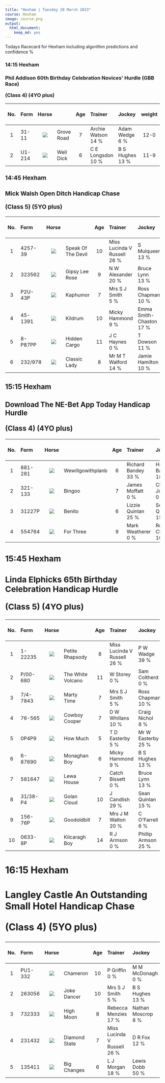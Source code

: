 ```yaml
---
title: "Hexham | Tuesday 28 March 2023"
course: Hexham
image: course.png
output:
  html_document:
    keep_md: yes
---
```





Todays Racecard for Hexham including algorithm predictions and confidence %


<h3>  14:15 Hexham <h3> 

Phil Addison 60th Birthday Celebration Novices' Hurdle (GBB Race) 

(Class 4) (4YO plus) 

<div class="table-responsive"> 
<table class="racecard table table-hover" style="width: auto !important; margin-left: auto; margin-right: auto;">
 <thead>
  <tr>
   <th style="text-align:center;"> No. </th>
   <th style="text-align:left;"> Form </th>
   <th style="text-align:center;"> Horse </th>
   <th style="text-align:left;">  </th>
   <th style="text-align:center;"> Age </th>
   <th style="text-align:left;"> Trainer </th>
   <th style="text-align:left;"> Jockey </th>
   <th style="text-align:center;"> weight </th>
   <th style="text-align:center;"> OR <br> DSLR </th>
   <th style="text-align:center;"> VDW <br> Alt VDW </th>
   <th style="text-align:center;"> Pred Score </th>
   <th style="text-align:center;"> Predicted Position </th>
   <th style="text-align:center;"> Win % </th>
   <th style="text-align:center;"> ew probability </th>
   <th style="text-align:center;"> ew preference </th>
   <th style="text-align:center;"> Odds </th>
  </tr>
 </thead>
<tbody>
  <tr>
   <td style="text-align:center;width: 65px; "> 1 </td>
   <td style="text-align:left;"> 31-11 </td>
   <td style="text-align:center;width: 40px; ">  <html><body><img src="https://www.attheraces.com/images/silks/20230328/20230328hex141501.png?v=2"></body></html>
</td>
   <td style="text-align:left;"> Grove Road </td>
   <td style="text-align:center;"> 7 </td>
   <td style="text-align:left;"> Archie Watson <br> <div class="badge rounded-pill average "> 14 % <div> </div>
</div>
</td>
   <td style="text-align:left;"> Adam Wedge <br> <div class="badge rounded-pill cool "> 6 % <div> </div>
</div>
</td>
   <td style="text-align:center;"> 12-0 </td>
   <td style="text-align:center;"> 126 <br> 97 </td>
   <td style="text-align:center;"> 3 </td>
   <td style="text-align:center;"> -2.617 </td>
   <td style="text-align:center;"> 1 </td>
   <td style="text-align:center;"> <div class="progress" style="height:5px">     <div class="progress-bar rounded-3 bg-primary" role="progressbar" style="width: NA% " aria-valuenow="25" aria-valuemin="0" aria-valuemax="100"></div> </div> <br> NA% </td>
   <td style="text-align:center;"> 0.9226292 </td>
   <td style="text-align:center;"> 1 </td>
   <td style="text-align:center;"> 0.333 </td>
  </tr>
  <tr>
   <td style="text-align:center;width: 65px; "> 2 </td>
   <td style="text-align:left;"> U1-214 </td>
   <td style="text-align:center;width: 40px; ">  <html><body><img src="https://www.attheraces.com/images/silks/20230328/20230328hex141502.png?v=2"></body></html>
</td>
   <td style="text-align:left;"> Well Dick </td>
   <td style="text-align:center;"> 6 </td>
   <td style="text-align:left;"> C E Longsdon <br> <div class="badge rounded-pill average "> 10 % <div> </div>
</div>
</td>
   <td style="text-align:left;"> B S Hughes <br> <div class="badge rounded-pill average "> 13 % <div> </div>
</div>
</td>
   <td style="text-align:center;"> 11-9 </td>
   <td style="text-align:center;"> 119 <br> 53 </td>
   <td style="text-align:center;"> 7 </td>
   <td style="text-align:center;"> -2.250 </td>
   <td style="text-align:center;"> 2 </td>
   <td style="text-align:center;"> <div class="progress" style="height:5px">     <div class="progress-bar rounded-3 bg-primary" role="progressbar" style="width: NA% " aria-valuenow="25" aria-valuemin="0" aria-valuemax="100"></div> </div> <br> NA% </td>
   <td style="text-align:center;"> 0.4524973 </td>
   <td style="text-align:center;"> 2 </td>
   <td style="text-align:center;"> 1.875 </td>
  </tr>
</tbody>
</table><div>
<h3>  14:45 Hexham <h3> 

Mick Walsh Open Ditch Handicap Chase 

(Class 5) (5YO plus) 

<div class="table-responsive"> 
<table class="racecard table table-hover" style="width: auto !important; margin-left: auto; margin-right: auto;">
 <thead>
  <tr>
   <th style="text-align:center;"> No. </th>
   <th style="text-align:left;"> Form </th>
   <th style="text-align:center;"> Horse </th>
   <th style="text-align:left;">  </th>
   <th style="text-align:center;"> Age </th>
   <th style="text-align:left;"> Trainer </th>
   <th style="text-align:left;"> Jockey </th>
   <th style="text-align:center;"> weight </th>
   <th style="text-align:center;"> OR <br> DSLR </th>
   <th style="text-align:center;"> VDW <br> Alt VDW </th>
   <th style="text-align:center;"> Pred Score </th>
   <th style="text-align:center;"> Predicted Position </th>
   <th style="text-align:center;"> Win % </th>
   <th style="text-align:center;"> ew probability </th>
   <th style="text-align:center;"> ew preference </th>
   <th style="text-align:center;"> Odds </th>
  </tr>
 </thead>
<tbody>
  <tr>
   <td style="text-align:center;width: 65px; "> 1 </td>
   <td style="text-align:left;"> 4257-39 </td>
   <td style="text-align:center;width: 40px; ">  <html><body><img src="https://www.attheraces.com/images/silks/20230328/20230328hex144501.png?v=2"></body></html>
</td>
   <td style="text-align:left;"> Speak Of The Devil </td>
   <td style="text-align:center;"> 10 </td>
   <td style="text-align:left;"> Miss Lucinda V Russell <br> <div class="badge rounded-pill hot "> 26 % <div> </div>
</div>
</td>
   <td style="text-align:left;"> S Mulqueen <br> <div class="badge rounded-pill average "> 13 % <div> </div>
</div>
</td>
   <td style="text-align:center;"> 12-2 </td>
   <td style="text-align:center;"> 102 <br> 50 </td>
   <td style="text-align:center;"> 19 </td>
   <td style="text-align:center;"> -1.267 </td>
   <td style="text-align:center;"> 4 </td>
   <td style="text-align:center;"> <div class="progress" style="height:5px">     <div class="progress-bar rounded-3 bg-primary" role="progressbar" style="width: NA% " aria-valuenow="25" aria-valuemin="0" aria-valuemax="100"></div> </div> <br> NA% </td>
   <td style="text-align:center;"> 0.1269550 </td>
   <td style="text-align:center;"> 3 </td>
   <td style="text-align:center;"> 9.000 </td>
  </tr>
  <tr>
   <td style="text-align:center;width: 65px; "> 2 </td>
   <td style="text-align:left;"> 323562 </td>
   <td style="text-align:center;width: 40px; ">  <html><body><img src="https://www.attheraces.com/images/silks/20230328/20230328hex144502.png?v=2"></body></html>
</td>
   <td style="text-align:left;"> Gipsy Lee Rose </td>
   <td style="text-align:center;"> 9 </td>
   <td style="text-align:left;"> N W Alexander <br> <div class="badge rounded-pill average "> 20 % <div> </div>
</div>
</td>
   <td style="text-align:left;"> Bruce Lynn  <br> <div class="badge rounded-pill average "> 13 % <div> </div>
</div>
</td>
   <td style="text-align:center;"> 11-10 </td>
   <td style="text-align:center;"> 96 <br> 12 </td>
   <td style="text-align:center;"> 13 </td>
   <td style="text-align:center;"> -1.434 </td>
   <td style="text-align:center;"> 3 </td>
   <td style="text-align:center;"> <div class="progress" style="height:5px">     <div class="progress-bar rounded-3 bg-primary" role="progressbar" style="width: NA% " aria-valuenow="25" aria-valuemin="0" aria-valuemax="100"></div> </div> <br> NA% </td>
   <td style="text-align:center;"> 0.0858274 </td>
   <td style="text-align:center;"> 6 </td>
   <td style="text-align:center;"> 2.600 </td>
  </tr>
  <tr>
   <td style="text-align:center;width: 65px; "> 3 </td>
   <td style="text-align:left;"> P2U-43P </td>
   <td style="text-align:center;width: 40px; ">  <html><body><img src="https://www.attheraces.com/images/silks/20230328/20230328hex144503.png?v=2"></body></html>
</td>
   <td style="text-align:left;"> Kaphumor </td>
   <td style="text-align:center;"> 7 </td>
   <td style="text-align:left;"> Mrs S J Smith <br> <div class="badge rounded-pill cool "> 5 % <div> </div>
</div>
</td>
   <td style="text-align:left;"> Ross Chapman <br> <div class="badge rounded-pill average "> 10 % <div> </div>
</div>
</td>
   <td style="text-align:center;"> 11-9 </td>
   <td style="text-align:center;"> 95 <br> 45 </td>
   <td style="text-align:center;"> 17 </td>
   <td style="text-align:center;"> -0.958 </td>
   <td style="text-align:center;"> 5 </td>
   <td style="text-align:center;"> <div class="progress" style="height:5px">     <div class="progress-bar rounded-3 bg-primary" role="progressbar" style="width: NA% " aria-valuenow="25" aria-valuemin="0" aria-valuemax="100"></div> </div> <br> NA% </td>
   <td style="text-align:center;"> 0.1137755 </td>
   <td style="text-align:center;"> 5 </td>
   <td style="text-align:center;"> 3.500 </td>
  </tr>
  <tr>
   <td style="text-align:center;width: 65px; "> 4 </td>
   <td style="text-align:left;"> 45-1391 </td>
   <td style="text-align:center;width: 40px; ">  <html><body><img src="https://www.attheraces.com/images/silks/20230328/20230328hex144504.png?v=2"></body></html>
</td>
   <td style="text-align:left;"> Kildrum </td>
   <td style="text-align:center;"> 10 </td>
   <td style="text-align:left;"> Micky Hammond <br> <div class="badge rounded-pill cool "> 9 % <div> </div>
</div>
</td>
   <td style="text-align:left;"> Emma Smith-Chaston  <br> <div class="badge rounded-pill average "> 17 % <div> </div>
</div>
</td>
   <td style="text-align:center;"> 10-11 </td>
   <td style="text-align:center;"> 83 <br> 12 </td>
   <td style="text-align:center;"> 13 </td>
   <td style="text-align:center;"> -0.464 </td>
   <td style="text-align:center;"> 6 </td>
   <td style="text-align:center;"> <div class="progress" style="height:5px">     <div class="progress-bar rounded-3 bg-primary" role="progressbar" style="width: NA% " aria-valuenow="25" aria-valuemin="0" aria-valuemax="100"></div> </div> <br> NA% </td>
   <td style="text-align:center;"> 0.4997875 </td>
   <td style="text-align:center;"> 1 </td>
   <td style="text-align:center;"> 1.375 </td>
  </tr>
  <tr>
   <td style="text-align:center;width: 65px; "> 5 </td>
   <td style="text-align:left;"> 8-P87PP </td>
   <td style="text-align:center;width: 40px; ">  <html><body><img src="https://www.attheraces.com/images/silks/20230328/20230328hex144505.png?v=2"></body></html>
</td>
   <td style="text-align:left;"> Hidden Cargo </td>
   <td style="text-align:center;"> 11 </td>
   <td style="text-align:left;"> J C Haynes <br> <div class="badge rounded-pill cool "> 0 % <div> </div>
</div>
</td>
   <td style="text-align:left;"> T Dowson <br> <div class="badge rounded-pill average "> 11 % <div> </div>
</div>
</td>
   <td style="text-align:center;"> 10-2 </td>
   <td style="text-align:center;"> 74 <br> 12 </td>
   <td style="text-align:center;"> 27 </td>
   <td style="text-align:center;"> -2.267 </td>
   <td style="text-align:center;"> 1 </td>
   <td style="text-align:center;"> <div class="progress" style="height:5px">     <div class="progress-bar rounded-3 bg-primary" role="progressbar" style="width: NA% " aria-valuenow="25" aria-valuemin="0" aria-valuemax="100"></div> </div> <br> NA% </td>
   <td style="text-align:center;"> 0.1219715 </td>
   <td style="text-align:center;"> 4 </td>
   <td style="text-align:center;"> 25.000 </td>
  </tr>
  <tr>
   <td style="text-align:center;width: 65px; "> 6 </td>
   <td style="text-align:left;"> 232/978 </td>
   <td style="text-align:center;width: 40px; ">  <html><body><img src="https://www.attheraces.com/images/silks/20230328/20230328hex144506.png?v=2"></body></html>
</td>
   <td style="text-align:left;"> Classic Lady </td>
   <td style="text-align:center;"> 8 </td>
   <td style="text-align:left;"> Mr M T Walford <br> <div class="badge rounded-pill average "> 14 % <div> </div>
</div>
</td>
   <td style="text-align:left;"> Jamie Hamilton <br> <div class="badge rounded-pill average "> 10 % <div> </div>
</div>
</td>
   <td style="text-align:center;"> 10-2 </td>
   <td style="text-align:center;"> 74 <br> 22 </td>
   <td style="text-align:center;"> 24 </td>
   <td style="text-align:center;"> -2.017 </td>
   <td style="text-align:center;"> 2 </td>
   <td style="text-align:center;"> <div class="progress" style="height:5px">     <div class="progress-bar rounded-3 bg-primary" role="progressbar" style="width: NA% " aria-valuenow="25" aria-valuemin="0" aria-valuemax="100"></div> </div> <br> NA% </td>
   <td style="text-align:center;"> 0.2538362 </td>
   <td style="text-align:center;"> 2 </td>
   <td style="text-align:center;"> 3.500 </td>
  </tr>
</tbody>
</table><div>
<h3>  15:15 Hexham <h3> 

Download The NE-Bet App Today Handicap Hurdle 

(Class 4) (4YO plus) 

<div class="table-responsive"> 
<table class="racecard table table-hover" style="width: auto !important; margin-left: auto; margin-right: auto;">
 <thead>
  <tr>
   <th style="text-align:center;"> No. </th>
   <th style="text-align:left;"> Form </th>
   <th style="text-align:center;"> Horse </th>
   <th style="text-align:left;">  </th>
   <th style="text-align:center;"> Age </th>
   <th style="text-align:left;"> Trainer </th>
   <th style="text-align:left;"> Jockey </th>
   <th style="text-align:center;"> weight </th>
   <th style="text-align:center;"> OR <br> DSLR </th>
   <th style="text-align:center;"> VDW <br> Alt VDW </th>
   <th style="text-align:center;"> Pred Score </th>
   <th style="text-align:center;"> Predicted Position </th>
   <th style="text-align:center;"> Win % </th>
   <th style="text-align:center;"> ew probability </th>
   <th style="text-align:center;"> ew preference </th>
   <th style="text-align:center;"> Odds </th>
  </tr>
 </thead>
<tbody>
  <tr>
   <td style="text-align:center;width: 65px; "> 1 </td>
   <td style="text-align:left;"> 881-281 </td>
   <td style="text-align:center;width: 40px; ">  <html><body><img src="https://www.attheraces.com/images/silks/20230328/20230328hex151501.png?v=2"></body></html>
</td>
   <td style="text-align:left;"> Wewillgowithplanb </td>
   <td style="text-align:center;"> 6 </td>
   <td style="text-align:left;"> Richard Bandey <br> <div class="badge rounded-pill hot "> 33 % <div> </div>
</div>
</td>
   <td style="text-align:left;"> Harry Bannister <br> <div class="badge rounded-pill average "> 18 % <div> </div>
</div>
</td>
   <td style="text-align:center;"> 12-0 </td>
   <td style="text-align:center;"> 113 <br> 20 </td>
   <td style="text-align:center;"> 11 </td>
   <td style="text-align:center;"> -1.022 </td>
   <td style="text-align:center;"> 1 </td>
   <td style="text-align:center;"> <div class="progress" style="height:5px">     <div class="progress-bar rounded-3 bg-primary" role="progressbar" style="width: NA% " aria-valuenow="25" aria-valuemin="0" aria-valuemax="100"></div> </div> <br> NA% </td>
   <td style="text-align:center;"> 0.8449709 </td>
   <td style="text-align:center;"> 1 </td>
   <td style="text-align:center;"> 1.2 </td>
  </tr>
  <tr>
   <td style="text-align:center;width: 65px; "> 2 </td>
   <td style="text-align:left;"> 321-133 </td>
   <td style="text-align:center;width: 40px; ">  <html><body><img src="https://www.attheraces.com/images/silks/20230328/20230328hex151502.png?v=2"></body></html>
</td>
   <td style="text-align:left;"> Bingoo </td>
   <td style="text-align:center;"> 7 </td>
   <td style="text-align:left;"> James Moffatt <br> <div class="badge rounded-pill cool "> 0 % <div> </div>
</div>
</td>
   <td style="text-align:left;"> Charlotte Jones  <br> <div class="badge rounded-pill cool "> 0 % <div> </div>
</div>
</td>
   <td style="text-align:center;"> 11-13 </td>
   <td style="text-align:center;"> 112 <br> 29 </td>
   <td style="text-align:center;"> 7 </td>
   <td style="text-align:center;"> -0.144 </td>
   <td style="text-align:center;"> 3 </td>
   <td style="text-align:center;"> <div class="progress" style="height:5px">     <div class="progress-bar rounded-3 bg-primary" role="progressbar" style="width: NA% " aria-valuenow="25" aria-valuemin="0" aria-valuemax="100"></div> </div> <br> NA% </td>
   <td style="text-align:center;"> 0.1525082 </td>
   <td style="text-align:center;"> 2 </td>
   <td style="text-align:center;"> 1.4 </td>
  </tr>
  <tr>
   <td style="text-align:center;width: 65px; "> 3 </td>
   <td style="text-align:left;"> 31227P </td>
   <td style="text-align:center;width: 40px; ">  <html><body><img src="https://www.attheraces.com/images/silks/20230328/20230328hex151503.png?v=2"></body></html>
</td>
   <td style="text-align:left;"> Benito </td>
   <td style="text-align:center;"> 6 </td>
   <td style="text-align:left;"> Lizzie Quinlan <br> <div class="badge rounded-pill hot "> 25 % <div> </div>
</div>
</td>
   <td style="text-align:left;"> Sean Quinlan <br> <div class="badge rounded-pill average "> 15 % <div> </div>
</div>
</td>
   <td style="text-align:center;"> 10-13 </td>
   <td style="text-align:center;"> 98 <br> 74 </td>
   <td style="text-align:center;"> 19 </td>
   <td style="text-align:center;"> -0.429 </td>
   <td style="text-align:center;"> 2 </td>
   <td style="text-align:center;"> <div class="progress" style="height:5px">     <div class="progress-bar rounded-3 bg-primary" role="progressbar" style="width: NA% " aria-valuenow="25" aria-valuemin="0" aria-valuemax="100"></div> </div> <br> NA% </td>
   <td style="text-align:center;"> 0.1113882 </td>
   <td style="text-align:center;"> 3 </td>
   <td style="text-align:center;"> 4.5 </td>
  </tr>
  <tr>
   <td style="text-align:center;width: 65px; "> 4 </td>
   <td style="text-align:left;"> 554764 </td>
   <td style="text-align:center;width: 40px; ">  <html><body><img src="https://www.attheraces.com/images/silks/20230328/20230328hex151504.png?v=2"></body></html>
</td>
   <td style="text-align:left;"> For Three </td>
   <td style="text-align:center;"> 9 </td>
   <td style="text-align:left;"> Mark Weatherer <br> <div class="badge rounded-pill cool "> 0 % <div> </div>
</div>
</td>
   <td style="text-align:left;"> Ross Chapman <br> <div class="badge rounded-pill average "> 10 % <div> </div>
</div>
</td>
   <td style="text-align:center;"> 10-11 </td>
   <td style="text-align:center;"> 96 <br> 9 </td>
   <td style="text-align:center;"> 17 </td>
   <td style="text-align:center;"> 1.071 </td>
   <td style="text-align:center;"> 4 </td>
   <td style="text-align:center;"> <div class="progress" style="height:5px">     <div class="progress-bar rounded-3 bg-primary" role="progressbar" style="width: NA% " aria-valuenow="25" aria-valuemin="0" aria-valuemax="100"></div> </div> <br> NA% </td>
   <td style="text-align:center;"> 0.0758137 </td>
   <td style="text-align:center;"> 4 </td>
   <td style="text-align:center;"> 5.5 </td>
  </tr>
</tbody>
</table><div>
<h3>  15:45 Hexham <h3> 

Linda Elphicks 65th Birthday Celebration Handicap Hurdle 

(Class 5) (4YO plus) 

<div class="table-responsive"> 
<table class="racecard table table-hover" style="width: auto !important; margin-left: auto; margin-right: auto;">
 <thead>
  <tr>
   <th style="text-align:center;"> No. </th>
   <th style="text-align:left;"> Form </th>
   <th style="text-align:center;"> Horse </th>
   <th style="text-align:left;">  </th>
   <th style="text-align:center;"> Age </th>
   <th style="text-align:left;"> Trainer </th>
   <th style="text-align:left;"> Jockey </th>
   <th style="text-align:center;"> weight </th>
   <th style="text-align:center;"> OR <br> DSLR </th>
   <th style="text-align:center;"> VDW <br> Alt VDW </th>
   <th style="text-align:center;"> Pred Score </th>
   <th style="text-align:center;"> Predicted Position </th>
   <th style="text-align:center;"> Win % </th>
   <th style="text-align:center;"> ew probability </th>
   <th style="text-align:center;"> ew preference </th>
   <th style="text-align:center;"> Odds </th>
  </tr>
 </thead>
<tbody>
  <tr>
   <td style="text-align:center;width: 65px; "> 1 </td>
   <td style="text-align:left;"> 1-22235 </td>
   <td style="text-align:center;width: 40px; ">  <html><body><img src="https://www.attheraces.com/images/silks/20230328/20230328hex154501.png?v=2"></body></html>
</td>
   <td style="text-align:left;"> Petite Rhapsody </td>
   <td style="text-align:center;"> 8 </td>
   <td style="text-align:left;"> Miss Lucinda V Russell <br> <div class="badge rounded-pill hot "> 26 % <div> </div>
</div>
</td>
   <td style="text-align:left;"> P W Wadge  <br> <div class="badge rounded-pill hot "> 39 % <div> </div>
</div>
</td>
   <td style="text-align:center;"> 12-0 </td>
   <td style="text-align:center;"> 98 <br> 188 </td>
   <td style="text-align:center;"> 10 </td>
   <td style="text-align:center;"> 0.040 </td>
   <td style="text-align:center;"> 9 </td>
   <td style="text-align:center;"> <div class="progress" style="height:5px">     <div class="progress-bar rounded-3 bg-primary" role="progressbar" style="width: NA% " aria-valuenow="25" aria-valuemin="0" aria-valuemax="100"></div> </div> <br> NA% </td>
   <td style="text-align:center;"> 0.0583659 </td>
   <td style="text-align:center;"> 7 </td>
   <td style="text-align:center;"> 6.00 </td>
  </tr>
  <tr>
   <td style="text-align:center;width: 65px; "> 2 </td>
   <td style="text-align:left;"> P/00-680 </td>
   <td style="text-align:center;width: 40px; ">  <html><body><img src="https://www.attheraces.com/images/silks/20230328/20230328hex154502.png?v=2"></body></html>
</td>
   <td style="text-align:left;"> The White Volcano </td>
   <td style="text-align:center;"> 11 </td>
   <td style="text-align:left;"> W Storey <br> <div class="badge rounded-pill cool "> 0 % <div> </div>
</div>
</td>
   <td style="text-align:left;"> Sam Coltherd <br> <div class="badge rounded-pill cool "> 0 % <div> </div>
</div>
</td>
   <td style="text-align:center;"> 11-11 </td>
   <td style="text-align:center;"> 95 <br> 22 </td>
   <td style="text-align:center;"> 24 </td>
   <td style="text-align:center;"> 1.210 </td>
   <td style="text-align:center;"> 10 </td>
   <td style="text-align:center;"> <div class="progress" style="height:5px">     <div class="progress-bar rounded-3 bg-primary" role="progressbar" style="width: NA% " aria-valuenow="25" aria-valuemin="0" aria-valuemax="100"></div> </div> <br> NA% </td>
   <td style="text-align:center;"> 0.0627948 </td>
   <td style="text-align:center;"> 6 </td>
   <td style="text-align:center;"> 9.00 </td>
  </tr>
  <tr>
   <td style="text-align:center;width: 65px; "> 3 </td>
   <td style="text-align:left;"> 7/4-7843 </td>
   <td style="text-align:center;width: 40px; ">  <html><body><img src="https://www.attheraces.com/images/silks/20230328/20230328hex154503.png?v=2"></body></html>
</td>
   <td style="text-align:left;"> Marty Time </td>
   <td style="text-align:center;"> 7 </td>
   <td style="text-align:left;"> Mrs S J Smith <br> <div class="badge rounded-pill cool "> 5 % <div> </div>
</div>
</td>
   <td style="text-align:left;"> Ross Chapman <br> <div class="badge rounded-pill average "> 10 % <div> </div>
</div>
</td>
   <td style="text-align:center;"> 11-11 </td>
   <td style="text-align:center;"> 95 <br> 55 </td>
   <td style="text-align:center;"> 15 </td>
   <td style="text-align:center;"> -1.461 </td>
   <td style="text-align:center;"> 7 </td>
   <td style="text-align:center;"> <div class="progress" style="height:5px">     <div class="progress-bar rounded-3 bg-primary" role="progressbar" style="width: NA% " aria-valuenow="25" aria-valuemin="0" aria-valuemax="100"></div> </div> <br> NA% </td>
   <td style="text-align:center;"> 0.2775928 </td>
   <td style="text-align:center;"> 3 </td>
   <td style="text-align:center;"> 2.50 </td>
  </tr>
  <tr>
   <td style="text-align:center;width: 65px; "> 4 </td>
   <td style="text-align:left;"> 76-565 </td>
   <td style="text-align:center;width: 40px; ">  <html><body><img src="https://www.attheraces.com/images/silks/20230328/20230328hex154504.png?v=2"></body></html>
</td>
   <td style="text-align:left;"> Cowboy Cooper </td>
   <td style="text-align:center;"> 7 </td>
   <td style="text-align:left;"> D W Whillans <br> <div class="badge rounded-pill average "> 10 % <div> </div>
</div>
</td>
   <td style="text-align:left;"> Craig Nichol <br> <div class="badge rounded-pill cool "> 8 % <div> </div>
</div>
</td>
   <td style="text-align:center;"> 11-3 </td>
   <td style="text-align:center;"> 87 <br> 89 </td>
   <td style="text-align:center;"> 16 </td>
   <td style="text-align:center;"> -1.494 </td>
   <td style="text-align:center;"> 6 </td>
   <td style="text-align:center;"> <div class="progress" style="height:5px">     <div class="progress-bar rounded-3 bg-primary" role="progressbar" style="width: NA% " aria-valuenow="25" aria-valuemin="0" aria-valuemax="100"></div> </div> <br> NA% </td>
   <td style="text-align:center;"> 0.0726977 </td>
   <td style="text-align:center;"> 5 </td>
   <td style="text-align:center;"> 8.50 </td>
  </tr>
  <tr>
   <td style="text-align:center;width: 65px; "> 5 </td>
   <td style="text-align:left;"> 0P4P9 </td>
   <td style="text-align:center;width: 40px; ">  <html><body><img src="https://www.attheraces.com/images/silks/20230328/20230328hex154505.png?v=2"></body></html>
</td>
   <td style="text-align:left;"> How Much </td>
   <td style="text-align:center;"> 5 </td>
   <td style="text-align:left;"> T D Easterby <br> <div class="badge rounded-pill cool "> 5 % <div> </div>
</div>
</td>
   <td style="text-align:left;"> Mr W Easterby  <br> <div class="badge rounded-pill hot "> 25 % <div> </div>
</div>
</td>
   <td style="text-align:center;"> 11-2 </td>
   <td style="text-align:center;"> 86 <br> 39 </td>
   <td style="text-align:center;"> 23 </td>
   <td style="text-align:center;"> -1.907 </td>
   <td style="text-align:center;"> 5 </td>
   <td style="text-align:center;"> <div class="progress" style="height:5px">     <div class="progress-bar rounded-3 bg-primary" role="progressbar" style="width: NA% " aria-valuenow="25" aria-valuemin="0" aria-valuemax="100"></div> </div> <br> NA% </td>
   <td style="text-align:center;"> 0.0272322 </td>
   <td style="text-align:center;"> 9 </td>
   <td style="text-align:center;"> 16.00 </td>
  </tr>
  <tr>
   <td style="text-align:center;width: 65px; "> 6 </td>
   <td style="text-align:left;"> 6-87690 </td>
   <td style="text-align:center;width: 40px; ">  <html><body><img src="https://www.attheraces.com/images/silks/20230328/20230328hex154506.png?v=2"></body></html>
</td>
   <td style="text-align:left;"> Monaghan Boy </td>
   <td style="text-align:center;"> 6 </td>
   <td style="text-align:left;"> Micky Hammond <br> <div class="badge rounded-pill cool "> 9 % <div> </div>
</div>
</td>
   <td style="text-align:left;"> B S Hughes <br> <div class="badge rounded-pill average "> 13 % <div> </div>
</div>
</td>
   <td style="text-align:center;"> 10-13 </td>
   <td style="text-align:center;"> 83 <br> 22 </td>
   <td style="text-align:center;"> 25 </td>
   <td style="text-align:center;"> -2.948 </td>
   <td style="text-align:center;"> 3 </td>
   <td style="text-align:center;"> <div class="progress" style="height:5px">     <div class="progress-bar rounded-3 bg-primary" role="progressbar" style="width: NA% " aria-valuenow="25" aria-valuemin="0" aria-valuemax="100"></div> </div> <br> NA% </td>
   <td style="text-align:center;"> 0.0985535 </td>
   <td style="text-align:center;"> 4 </td>
   <td style="text-align:center;"> 10.00 </td>
  </tr>
  <tr>
   <td style="text-align:center;width: 65px; "> 7 </td>
   <td style="text-align:left;"> 581647 </td>
   <td style="text-align:center;width: 40px; ">  <html><body><img src="https://www.attheraces.com/images/silks/20230328/20230328hex154507.png?v=2"></body></html>
</td>
   <td style="text-align:left;"> Lewa House </td>
   <td style="text-align:center;"> 7 </td>
   <td style="text-align:left;"> Catch Bissett <br> <div class="badge rounded-pill cool "> 0 % <div> </div>
</div>
</td>
   <td style="text-align:left;"> Bruce Lynn  <br> <div class="badge rounded-pill average "> 13 % <div> </div>
</div>
</td>
   <td style="text-align:center;"> 10-12 </td>
   <td style="text-align:center;"> 82 <br> 12 </td>
   <td style="text-align:center;"> 17 </td>
   <td style="text-align:center;"> -3.906 </td>
   <td style="text-align:center;"> 1 </td>
   <td style="text-align:center;"> <div class="progress" style="height:5px">     <div class="progress-bar rounded-3 bg-primary" role="progressbar" style="width: NA% " aria-valuenow="25" aria-valuemin="0" aria-valuemax="100"></div> </div> <br> NA% </td>
   <td style="text-align:center;"> 0.8145142 </td>
   <td style="text-align:center;"> 1 </td>
   <td style="text-align:center;"> 2.75 </td>
  </tr>
  <tr>
   <td style="text-align:center;width: 65px; "> 8 </td>
   <td style="text-align:left;"> 31/38-P4 </td>
   <td style="text-align:center;width: 40px; ">  <html><body><img src="https://www.attheraces.com/images/silks/20230328/20230328hex154508.png?v=2"></body></html>
</td>
   <td style="text-align:left;"> Golan Cloud </td>
   <td style="text-align:center;"> 10 </td>
   <td style="text-align:left;"> J Candlish <br> <div class="badge rounded-pill hot "> 29 % <div> </div>
</div>
</td>
   <td style="text-align:left;"> Sean Quinlan <br> <div class="badge rounded-pill average "> 15 % <div> </div>
</div>
</td>
   <td style="text-align:center;"> 10-12 </td>
   <td style="text-align:center;"> 82 <br> 59 </td>
   <td style="text-align:center;"> 22 </td>
   <td style="text-align:center;"> -2.397 </td>
   <td style="text-align:center;"> 4 </td>
   <td style="text-align:center;"> <div class="progress" style="height:5px">     <div class="progress-bar rounded-3 bg-primary" role="progressbar" style="width: NA% " aria-valuenow="25" aria-valuemin="0" aria-valuemax="100"></div> </div> <br> NA% </td>
   <td style="text-align:center;"> 0.2838589 </td>
   <td style="text-align:center;"> 2 </td>
   <td style="text-align:center;"> 2.75 </td>
  </tr>
  <tr>
   <td style="text-align:center;width: 65px; "> 9 </td>
   <td style="text-align:left;"> 156-76P </td>
   <td style="text-align:center;width: 40px; ">  <html><body><img src="https://www.attheraces.com/images/silks/20230328/20230328hex154509.png?v=2"></body></html>
</td>
   <td style="text-align:left;"> Goodoldbill </td>
   <td style="text-align:center;"> 7 </td>
   <td style="text-align:left;"> Mrs J M Walton <br> <div class="badge rounded-pill average "> 20 % <div> </div>
</div>
</td>
   <td style="text-align:left;"> C O'Farrell <br> <div class="badge rounded-pill cool "> 6 % <div> </div>
</div>
</td>
   <td style="text-align:center;"> 10-12 </td>
   <td style="text-align:center;"> 82 <br> 39 </td>
   <td style="text-align:center;"> 23 </td>
   <td style="text-align:center;"> -3.072 </td>
   <td style="text-align:center;"> 2 </td>
   <td style="text-align:center;"> <div class="progress" style="height:5px">     <div class="progress-bar rounded-3 bg-primary" role="progressbar" style="width: NA% " aria-valuenow="25" aria-valuemin="0" aria-valuemax="100"></div> </div> <br> NA% </td>
   <td style="text-align:center;"> 0.0563132 </td>
   <td style="text-align:center;"> 8 </td>
   <td style="text-align:center;"> 20.00 </td>
  </tr>
  <tr>
   <td style="text-align:center;width: 65px; "> 10 </td>
   <td style="text-align:left;"> 0633-8P </td>
   <td style="text-align:center;width: 40px; ">  <html><body><img src="https://www.attheraces.com/images/silks/20230328/20230328hex154510.png?v=2"></body></html>
</td>
   <td style="text-align:left;"> Kilcaragh Boy </td>
   <td style="text-align:center;"> 14 </td>
   <td style="text-align:left;"> R J Armson <br> <div class="badge rounded-pill cool "> 0 % <div> </div>
</div>
</td>
   <td style="text-align:left;"> Phillip Armson  <br> <div class="badge rounded-pill hot "> 25 % <div> </div>
</div>
</td>
   <td style="text-align:center;"> 10-2 </td>
   <td style="text-align:center;"> 72 <br> 34 </td>
   <td style="text-align:center;"> 21 </td>
   <td style="text-align:center;"> -1.229 </td>
   <td style="text-align:center;"> 8 </td>
   <td style="text-align:center;"> <div class="progress" style="height:5px">     <div class="progress-bar rounded-3 bg-primary" role="progressbar" style="width: NA% " aria-valuenow="25" aria-valuemin="0" aria-valuemax="100"></div> </div> <br> NA% </td>
   <td style="text-align:center;"> 0.0047053 </td>
   <td style="text-align:center;"> 10 </td>
   <td style="text-align:center;"> 50.00 </td>
  </tr>
</tbody>
</table><div>
<h3>  16:15 Hexham <h3> 

Langley Castle An Outstanding Small Hotel Handicap Chase 

(Class 4) (5YO plus) 

<div class="table-responsive"> 
<table class="racecard table table-hover" style="width: auto !important; margin-left: auto; margin-right: auto;">
 <thead>
  <tr>
   <th style="text-align:center;"> No. </th>
   <th style="text-align:left;"> Form </th>
   <th style="text-align:center;"> Horse </th>
   <th style="text-align:left;">  </th>
   <th style="text-align:center;"> Age </th>
   <th style="text-align:left;"> Trainer </th>
   <th style="text-align:left;"> Jockey </th>
   <th style="text-align:center;"> weight </th>
   <th style="text-align:center;"> OR <br> DSLR </th>
   <th style="text-align:center;"> VDW <br> Alt VDW </th>
   <th style="text-align:center;"> Pred Score </th>
   <th style="text-align:center;"> Predicted Position </th>
   <th style="text-align:center;"> Win % </th>
   <th style="text-align:center;"> ew probability </th>
   <th style="text-align:center;"> ew preference </th>
   <th style="text-align:center;"> Odds </th>
  </tr>
 </thead>
<tbody>
  <tr>
   <td style="text-align:center;width: 65px; "> 1 </td>
   <td style="text-align:left;"> PU1-332 </td>
   <td style="text-align:center;width: 40px; ">  <html><body><img src="https://www.attheraces.com/images/silks/20230328/20230328hex161501.png?v=2"></body></html>
</td>
   <td style="text-align:left;"> Chameron </td>
   <td style="text-align:center;"> 10 </td>
   <td style="text-align:left;"> P Griffin <br> <div class="badge rounded-pill cool "> 0 % <div> </div>
</div>
</td>
   <td style="text-align:left;"> M M McDonagh  <br> <div class="badge rounded-pill cool "> 0 % <div> </div>
</div>
</td>
   <td style="text-align:center;"> 12-2 </td>
   <td style="text-align:center;"> 122 <br> 11 </td>
   <td style="text-align:center;"> 8 </td>
   <td style="text-align:center;"> -3.940 </td>
   <td style="text-align:center;"> 2 </td>
   <td style="text-align:center;"> <div class="progress" style="height:5px">     <div class="progress-bar rounded-3 bg-primary" role="progressbar" style="width: NA% " aria-valuenow="25" aria-valuemin="0" aria-valuemax="100"></div> </div> <br> NA% </td>
   <td style="text-align:center;"> 0.3794376 </td>
   <td style="text-align:center;"> 2 </td>
   <td style="text-align:center;"> 3.333 </td>
  </tr>
  <tr>
   <td style="text-align:center;width: 65px; "> 2 </td>
   <td style="text-align:left;"> 263056 </td>
   <td style="text-align:center;width: 40px; ">  <html><body><img src="https://www.attheraces.com/images/silks/20230328/20230328hex161502.png?v=2"></body></html>
</td>
   <td style="text-align:left;"> Joke Dancer </td>
   <td style="text-align:center;"> 10 </td>
   <td style="text-align:left;"> Mrs S J Smith <br> <div class="badge rounded-pill cool "> 5 % <div> </div>
</div>
</td>
   <td style="text-align:left;"> B S Hughes <br> <div class="badge rounded-pill average "> 13 % <div> </div>
</div>
</td>
   <td style="text-align:center;"> 11-9 </td>
   <td style="text-align:center;"> 115 <br> 8 </td>
   <td style="text-align:center;"> 21 </td>
   <td style="text-align:center;"> 1.298 </td>
   <td style="text-align:center;"> 5 </td>
   <td style="text-align:center;"> <div class="progress" style="height:5px">     <div class="progress-bar rounded-3 bg-primary" role="progressbar" style="width: NA% " aria-valuenow="25" aria-valuemin="0" aria-valuemax="100"></div> </div> <br> NA% </td>
   <td style="text-align:center;"> 0.0396007 </td>
   <td style="text-align:center;"> 5 </td>
   <td style="text-align:center;"> 7.500 </td>
  </tr>
  <tr>
   <td style="text-align:center;width: 65px; "> 3 </td>
   <td style="text-align:left;"> 732333 </td>
   <td style="text-align:center;width: 40px; ">  <html><body><img src="https://www.attheraces.com/images/silks/20230328/20230328hex161503.png?v=2"></body></html>
</td>
   <td style="text-align:left;"> High Moon </td>
   <td style="text-align:center;"> 8 </td>
   <td style="text-align:left;"> Rebecca Menzies <br> <div class="badge rounded-pill average "> 17 % <div> </div>
</div>
</td>
   <td style="text-align:left;"> Nathan Moscrop <br> <div class="badge rounded-pill cool "> 8 % <div> </div>
</div>
</td>
   <td style="text-align:center;"> 11-7 </td>
   <td style="text-align:center;"> 113 <br> 24 </td>
   <td style="text-align:center;"> 9 </td>
   <td style="text-align:center;"> -1.125 </td>
   <td style="text-align:center;"> 4 </td>
   <td style="text-align:center;"> <div class="progress" style="height:5px">     <div class="progress-bar rounded-3 bg-primary" role="progressbar" style="width: NA% " aria-valuenow="25" aria-valuemin="0" aria-valuemax="100"></div> </div> <br> NA% </td>
   <td style="text-align:center;"> 0.2566715 </td>
   <td style="text-align:center;"> 3 </td>
   <td style="text-align:center;"> 2.200 </td>
  </tr>
  <tr>
   <td style="text-align:center;width: 65px; "> 4 </td>
   <td style="text-align:left;"> 231432 </td>
   <td style="text-align:center;width: 40px; ">  <html><body><img src="https://www.attheraces.com/images/silks/20230328/20230328hex161504.png?v=2"></body></html>
</td>
   <td style="text-align:left;"> Diamond State </td>
   <td style="text-align:center;"> 7 </td>
   <td style="text-align:left;"> Miss Lucinda V Russell <br> <div class="badge rounded-pill hot "> 26 % <div> </div>
</div>
</td>
   <td style="text-align:left;"> D R Fox <br> <div class="badge rounded-pill average "> 12 % <div> </div>
</div>
</td>
   <td style="text-align:center;"> 11-5 </td>
   <td style="text-align:center;"> 111 <br> 27 </td>
   <td style="text-align:center;"> 9 </td>
   <td style="text-align:center;"> -4.392 </td>
   <td style="text-align:center;"> 1 </td>
   <td style="text-align:center;"> <div class="progress" style="height:5px">     <div class="progress-bar rounded-3 bg-primary" role="progressbar" style="width: NA% " aria-valuenow="25" aria-valuemin="0" aria-valuemax="100"></div> </div> <br> NA% </td>
   <td style="text-align:center;"> 0.5473703 </td>
   <td style="text-align:center;"> 1 </td>
   <td style="text-align:center;"> 3.333 </td>
  </tr>
  <tr>
   <td style="text-align:center;width: 65px; "> 5 </td>
   <td style="text-align:left;"> 135411 </td>
   <td style="text-align:center;width: 40px; ">  <html><body><img src="https://www.attheraces.com/images/silks/20230328/20230328hex161505.png?v=2"></body></html>
</td>
   <td style="text-align:left;"> Big Changes </td>
   <td style="text-align:center;"> 6 </td>
   <td style="text-align:left;"> L J Morgan <br> <div class="badge rounded-pill average "> 18 % <div> </div>
</div>
</td>
   <td style="text-align:left;"> Lewis Dobb  <br> <div class="badge rounded-pill hot "> 50 % <div> </div>
</div>
</td>
   <td style="text-align:center;"> 11-0 </td>
   <td style="text-align:center;"> 106 <br> 11 </td>
   <td style="text-align:center;"> 6 </td>
   <td style="text-align:center;"> -2.598 </td>
   <td style="text-align:center;"> 3 </td>
   <td style="text-align:center;"> <div class="progress" style="height:5px">     <div class="progress-bar rounded-3 bg-primary" role="progressbar" style="width: NA% " aria-valuenow="25" aria-valuemin="0" aria-valuemax="100"></div> </div> <br> NA% </td>
   <td style="text-align:center;"> 0.0532369 </td>
   <td style="text-align:center;"> 4 </td>
   <td style="text-align:center;"> 2.250 </td>
  </tr>
</tbody>
</table><div>



